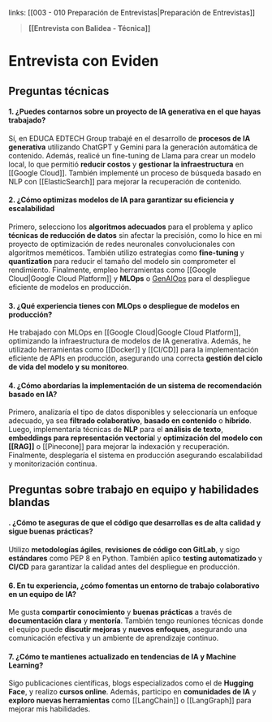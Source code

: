links: [[003 - 010 Preparación de Entrevistas|Preparación de Entrevistas]] 


>  **[[Entrevista con Balidea - Técnica]]**



# Entrevista con Eviden

## Preguntas técnicas

#### 1. ¿Puedes contarnos sobre un proyecto de IA generativa en el que hayas trabajado?
Sí, en EDUCA EDTECH Group trabajé en el desarrollo de **procesos de IA generativa** utilizando ChatGPT y Gemini para la generación automática de contenido. Además, realicé un fine-tuning de Llama para crear un modelo local, lo que permitió **reducir costos** y **gestionar la infraestructura** en [[Google Cloud]]. También implementé un proceso de búsqueda basado en NLP con [[ElasticSearch]] para mejorar la recuperación de contenido.

#### 2. ¿Cómo optimizas modelos de IA para garantizar su eficiencia y escalabilidad
Primero, selecciono los **algoritmos adecuados** para el problema y aplico **técnicas de reducción de datos** sin afectar la precisión, como lo hice en mi proyecto de optimización de redes neuronales convolucionales con algoritmos meméticos. También utilizo estrategias como **fine-tuning** y **quantization** para reducir el tamaño del modelo sin comprometer el rendimiento. Finalmente, empleo herramientas como [[Google Cloud|Google Cloud Platform]] y **MLOps** o [GenAIOps](https://learn.microsoft.com/es-es/azure/architecture/ai-ml/guide/genaiops-for-mlops) para el despliegue eficiente de modelos en producción.

#### 3. ¿Qué experiencia tienes con MLOps o despliegue de modelos en producción?
He trabajado con MLOps en [[Google Cloud|Google Cloud Platform]], optimizando la infraestructura de modelos de IA generativa. Además, he utilizado herramientas como [[Docker]] y [[CI/CD]] para la implementación eficiente de APIs en producción, asegurando una correcta **gestión del ciclo de vida del modelo y su monitoreo**.

#### 4. ¿Cómo abordarías la implementación de un sistema de recomendación basado en IA?
Primero, analizaría el tipo de datos disponibles y seleccionaría un enfoque adecuado, ya sea **filtrado colaborativo**, **basado en contenido** o **híbrido**. Luego, implementaría técnicas de **NLP** para el **análisis de texto**, **embeddings para representación vectoria**l y **optimización del modelo con [[RAG]]** o [[Pinecone]] para mejorar la indexación y recuperación. Finalmente, desplegaría el sistema en producción asegurando escalabilidad y monitorización continua.

## Preguntas sobre trabajo en equipo y habilidades blandas

#### . ¿Cómo te aseguras de que el código que desarrollas es de alta calidad y sigue buenas prácticas?
Utilizo **metodologías ágiles**, **revisiones de código con GitLab**, y sigo **estándares** como PEP 8 en Python. También aplico **testing automatizado** y **CI/CD** para garantizar la calidad antes del despliegue en producción.

#### 6. En tu experiencia, ¿cómo fomentas un entorno de trabajo colaborativo en un equipo de IA?
Me gusta **compartir conocimiento** y **buenas prácticas** a través de **documentación clara** y **mentoría**. También tengo reuniones técnicas donde el equipo puede **discutir mejoras** y **nuevos enfoques**, asegurando una comunicación efectiva y un ambiente de aprendizaje continuo.

#### 7. ¿Cómo te mantienes actualizado en tendencias de IA y Machine Learning?
Sigo publicaciones científicas, blogs especializados como el de **Hugging Face**, y realizo **cursos online**. Además, participo en **comunidades de IA** y **exploro nuevas herramientas** como [[LangChain]] o [[LangGraph]] para mejorar mis habilidades.